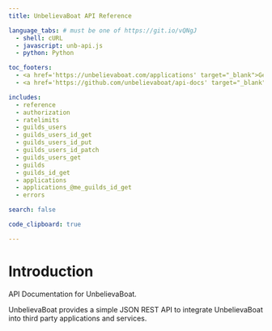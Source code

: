 ```yaml
---
title: UnbelievaBoat API Reference

language_tabs: # must be one of https://git.io/vQNgJ
  - shell: cURL
  - javascript: unb-api.js
  - python: Python

toc_footers:
  - <a href='https://unbelievaboat.com/applications' target="_blank">Get your API Token</a>
  - <a href='https://github.com/unbelievaboat/api-docs' target="_blank">Contribute to these docs</a>

includes:
  - reference
  - authorization
  - ratelimits
  - guilds_users
  - guilds_users_id_get
  - guilds_users_id_put
  - guilds_users_id_patch
  - guilds_users_get
  - guilds
  - guilds_id_get
  - applications
  - applications_@me_guilds_id_get
  - errors

search: false

code_clipboard: true

---
```

# Introduction

API Documentation for UnbelievaBoat.

UnbelievaBoat provides a simple JSON REST API to integrate UnbelievaBoat into third party applications and services.
